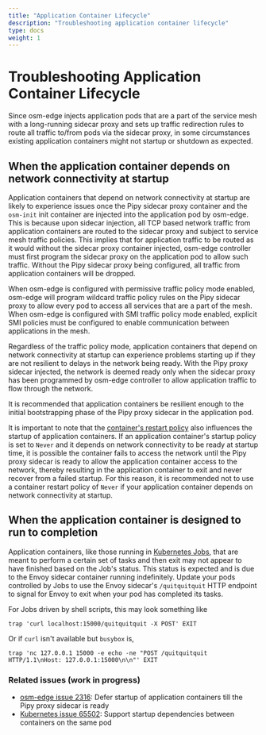 ```yaml
---
title: "Application Container Lifecycle"
description: "Troubleshooting application container lifecycle"
type: docs
weight: 1
---
```


# Troubleshooting Application Container Lifecycle

Since osm-edge injects application pods that are a part of the service mesh with a long-running sidecar proxy and sets up traffic redirection rules to route all traffic to/from pods via the sidecar proxy, in some circumstances existing application containers might not startup or shutdown as expected.

## When the application container depends on network connectivity at startup

Application containers that depend on network connectivity at startup are likely to experience issues once the Pipy sidecar proxy container and the `osm-init` init container are injected into the application pod by osm-edge. This is because upon sidecar injection, all TCP based network traffic from application containers are routed to the sidecar proxy and subject to service mesh traffic policies. This implies that for application traffic to be routed as it would without the sidecar proxy container injected, osm-edge controller must first program the sidecar proxy on the application pod to allow such traffic. Without the Pipy sidecar proxy being configured, all traffic from application containers will be dropped.

When osm-edge is configured with permissive traffic policy mode enabled, osm-edge will program wildcard traffic policy rules on the Pipy sidecar proxy to allow every pod to access all services that are a part of the mesh. When osm-edge is configured with SMI traffic policy mode enabled, explicit SMI policies must be configured to enable communication between applications in the mesh.

Regardless of the traffic policy mode, application containers that depend on network connectivity at startup can experience problems starting up if they are not resilient to delays in the network being ready. With the Pipy proxy sidecar injected, the network is deemed ready only when the sidecar proxy has been programmed by osm-edge controller to allow application traffic to flow through the network.

It is recommended that application containers be resilient enough to the initial bootstrapping phase of the Pipy proxy sidecar in the application pod.

It is important to note that the [container's restart policy](https://kubernetes.io/docs/concepts/workloads/pods/pod-lifecycle/#restart-policy) also influences the startup of application containers. If an application container's startup policy is set to `Never` and it depends on network connectivity to be ready at startup time, it is possible the container fails to access the network until the Pipy proxy sidecar is ready to allow the application container access to the network, thereby resulting in the application container to exit and never recover from a failed startup. For this reason, it is recommended not to use a container restart policy of `Never` if your application container depends on network connectivity at startup.

## When the application container is designed to run to completion

Application containers, like those running in [Kubernetes Jobs](https://kubernetes.io/docs/concepts/workloads/controllers/job/), that are meant to perform a certain set of tasks and then exit may not appear to have finished based on the Job's status. This status is  expected and is due to the Envoy sidecar container running indefinitely. Update your pods controlled by Jobs to use the Envoy sidecar's `/quitquitquit` HTTP endpoint to signal for Envoy to exit when your pod has completed its tasks.

 For Jobs driven by shell scripts, this may look something like

```
trap 'curl localhost:15000/quitquitquit -X POST' EXIT
```

Or if `curl` isn't available but `busybox` is,

```
trap 'nc 127.0.0.1 15000 -e echo -ne "POST /quitquitquit HTTP/1.1\nHost: 127.0.0.1:15000\n\n"' EXIT
```

### Related issues (work in progress)

- [osm-edge issue 2316](https://github.com/flomesh-io/osm-edge/issues/2316): Defer startup of application containers till the Pipy proxy sidecar is ready
- [Kubernetes issue 65502](https://github.com/kubernetes/kubernetes/issues/65502): Support startup dependencies between containers on the same pod

